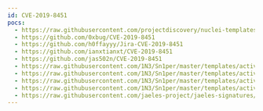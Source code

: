 ```yaml
---
id: CVE-2019-8451
pocs:
  - https://raw.githubusercontent.com/projectdiscovery/nuclei-templates/master/cves/2019/CVE-2019-8451.yaml
  - https://github.com/0xbug/CVE-2019-8451
  - https://github.com/h0ffayyy/Jira-CVE-2019-8451
  - https://github.com/ianxtianxt/CVE-2019-8451
  - https://github.com/jas502n/CVE-2019-8451
  - https://raw.githubusercontent.com/1N3/Sn1per/master/templates/active/CVE-2019-8451_Jira_SSRF_1.sh
  - https://raw.githubusercontent.com/1N3/Sn1per/master/templates/active/CVE-2019-8451_Jira_SSRF_2.sh
  - https://raw.githubusercontent.com/1N3/Sn1per/master/templates/active/CVE-2019-8451_Jira_SSRF_3.sh
  - https://raw.githubusercontent.com/1N3/Sn1per/master/templates/active/CVE-2019-8451_Jira_SSRF_4.sh
  - https://raw.githubusercontent.com/jaeles-project/jaeles-signatures/master/cves/jira-ssrf-cve-2019-8451.yaml
---
```

